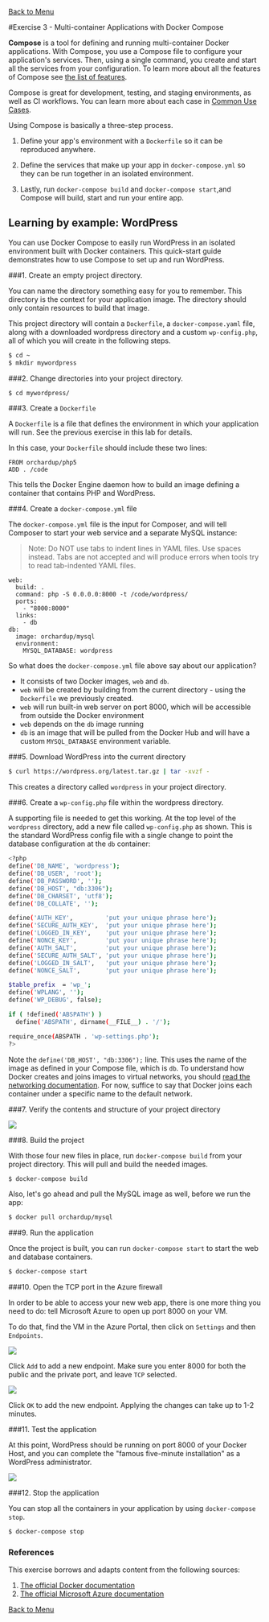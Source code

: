 [Back to Menu](../README.md)

#Exercise 3 - Multi-container Applications with Docker Compose

**Compose** is a tool for defining and running multi-container Docker applications. With Compose, you use a Compose file to configure your application's services. Then, using a single command, you create and start all the services from your configuration. To learn more about all the features of Compose see [the list of features](https://docs.docker.com/compose/overview/#features).

Compose is great for development, testing, and staging environments, as well as CI workflows. You can learn more about each case in [Common Use Cases](https://docs.docker.com/compose/overview/#common-use-cases).

Using Compose is basically a three-step process.

1. Define your app's environment with a `Dockerfile` so it can be reproduced anywhere.

2. Define the services that make up your app in `docker-compose.yml` so they can be run together in an isolated environment.

3. Lastly, run `docker-compose build` and `docker-compose start`,and Compose will build, start and run your entire app.

## Learning by example: WordPress

You can use Docker Compose to easily run WordPress in an isolated environment built with Docker containers. This quick-start guide demonstrates how to use Compose to set up and run WordPress. 

###1. Create an empty project directory.

You can name the directory something easy for you to remember. This directory is the context for your application image. The directory should only contain resources to build that image.

This project directory will contain a `Dockerfile`, a `docker-compose.yaml` file, along with a downloaded wordpress directory and a custom `wp-config.php`, all of which you will create in the following steps.

```bash
$ cd ~
$ mkdir mywordpress
```

###2. Change directories into your project directory.
```bash
$ cd mywordpress/
```


###3. Create a `Dockerfile`

A `Dockerfile` is a file that defines the environment in which your application will run. See the previous exercise in this lab for details.

In this case, your `Dockerfile` should include these two lines:

```
FROM orchardup/php5
ADD . /code
```

This tells the Docker Engine daemon how to build an image defining a container that contains PHP and WordPress.


###4. Create a `docker-compose.yml` file 

The `docker-compose.yml` file is the input for Composer, and will tell Composer to start your web service and a separate MySQL instance:

> Note: Do NOT use tabs to indent lines in YAML files. Use spaces instead. Tabs are not accepted and will produce errors when tools try to read tab-indented YAML files.

```
web:
  build: .
  command: php -S 0.0.0.0:8000 -t /code/wordpress/
  ports:
    - "8000:8000"
  links:
    - db
db:
  image: orchardup/mysql
  environment:
    MYSQL_DATABASE: wordpress
```


So what does the `docker-compose.yml` file above say about our application?

- It consists of two Docker images, `web` and `db`.
- `web` will be created by building from the current directory - using the `Dockerfile` we previously created.
- `web` will run built-in web server on port 8000, which will be accessible from outside the Docker environment
- `web` depends on the `db` image running
- `db` is an image that will be pulled from the Docker Hub and will have a custom `MYSQL_DATABASE` environment variable. 


###5. Download WordPress into the current directory

```bash
$ curl https://wordpress.org/latest.tar.gz | tar -xvzf -
```

This creates a directory called `wordpress` in your project directory.


###6. Create a `wp-config.php` file within the wordpress directory.

A supporting file is needed to get this working. At the top level of the `wordpress` directory, add a new file called `wp-config.php` as shown. This is the standard WordPress config file with a single change to point the database configuration at the `db` container:

```bash
<?php
define('DB_NAME', 'wordpress');
define('DB_USER', 'root');
define('DB_PASSWORD', '');
define('DB_HOST', "db:3306");
define('DB_CHARSET', 'utf8');
define('DB_COLLATE', '');

define('AUTH_KEY',         'put your unique phrase here');
define('SECURE_AUTH_KEY',  'put your unique phrase here');
define('LOGGED_IN_KEY',    'put your unique phrase here');
define('NONCE_KEY',        'put your unique phrase here');
define('AUTH_SALT',        'put your unique phrase here');
define('SECURE_AUTH_SALT', 'put your unique phrase here');
define('LOGGED_IN_SALT',   'put your unique phrase here');
define('NONCE_SALT',       'put your unique phrase here');

$table_prefix  = 'wp_';
define('WPLANG', '');
define('WP_DEBUG', false);

if ( !defined('ABSPATH') )
  define('ABSPATH', dirname(__FILE__) . '/');

require_once(ABSPATH . 'wp-settings.php');
?>
```

Note the `define('DB_HOST', "db:3306");` line. This uses the name of the image as defined in your Compose file, which is `db`. To understand how Docker creates and joins images to virtual networks, you should [read the networking documentation](https://docs.docker.com/engine/userguide/networking/dockernetworks/). For now, suffice to say that Docker joins each container under a specific name to the default network.

###7. Verify the contents and structure of your project directory

![](images/wpfiles.png)


###8. Build the project

With those four new files in place, run `docker-compose build` from your project directory. This will pull and build the needed images.

```bash
$ docker-compose build
```

Also, let's go ahead and pull the MySQL image as well, before we run the app:

```bash
$ docker pull orchardup/mysql
```

###9. Run the application

Once the project is built, you can run `docker-compose start` to start the web and database containers.

```bash
$ docker-compose start
```

###10. Open the TCP port in the Azure firewall

In order to be able to access your new web app, there is one more thing you need to do: tell Microsoft Azure to open up port 8000 on your VM.

To do that, find the VM in the Azure Portal, then click on `Settings` and then `Endpoints`.

![](images/firewall01.png) 

Click `Add` to add a new endpoint. Make sure you enter 8000 for both the public and the private port, and leave `TCP` selected.

![](images/firewall02.png)

Click `OK` to add the new endpoint. Applying the changes can take up to 1-2 minutes.

###11. Test the application

At this point, WordPress should be running on port 8000 of your Docker Host, and you can complete the "famous five-minute installation" as a WordPress administrator.

![](images/wp01.png)

###12. Stop the application

You can stop all the containers in your application by using `docker-compose stop`.

```bash
$ docker-compose stop
```

### References

This exercise borrows and adapts content from the following sources:

1. [The official Docker documentation](https://docs.docker.com/)
2. [The official Microsoft Azure documentation](https://azure.microsoft.com/en-us/documentation/)

[Back to Menu](../README.md)